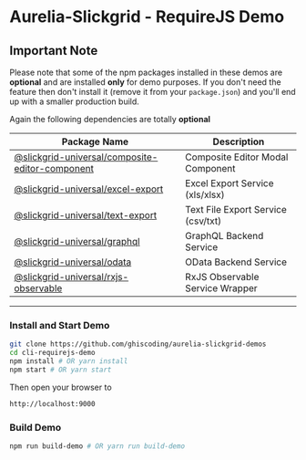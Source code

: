 # Aurelia-Slickgrid - RequireJS Demo

## Important Note
Please note that some of the npm packages installed in these demos are **optional** and are installed **only** for demo purposes. If you don't need the feature then don't install it (remove it from your `package.json`) and you'll end up with a smaller production build. 

Again the following dependencies are totally **optional**

| Package Name | Description |
| ------------ | ----------- |
| [@slickgrid-universal/composite-editor-component](https://github.com/ghiscoding/slickgrid-universal/tree/master/packages/composite-editor-component) | Composite Editor Modal Component |
| [@slickgrid-universal/excel-export](https://github.com/ghiscoding/slickgrid-universal/tree/master/packages/excel-export) | Excel Export Service (xls/xlsx) |
| [@slickgrid-universal/text-export](https://github.com/ghiscoding/slickgrid-universal/tree/master/packages/text-export) | Text File Export Service (csv/txt) |
| [@slickgrid-universal/graphql](https://github.com/ghiscoding/slickgrid-universal/tree/master/packages/graphql) | GraphQL Backend Service |
| [@slickgrid-universal/odata](https://github.com/ghiscoding/slickgrid-universal/tree/master/packages/odata) | OData Backend Service |
| [@slickgrid-universal/rxjs-observable](https://github.com/ghiscoding/slickgrid-universal/tree/master/packages/rxjs-observable) | RxJS Observable Service Wrapper |

---

### Install and Start Demo
```bash
git clone https://github.com/ghiscoding/aurelia-slickgrid-demos
cd cli-requirejs-demo
npm install # OR yarn install
npm start # OR yarn start
```

Then open your browser to
```html
http://localhost:9000
```

### Build Demo
```bash
npm run build-demo # OR yarn run build-demo
```
